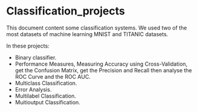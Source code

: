 # Classification_projects

This document content some classification systems. We used two of the most datasets of machine learning MNIST and TITANIC datasets.

In these projects:
-  Binary classifier.
-  Performance Measures, Measuring Accuracy using Cross-Validation, get the Confusion Matrix, get the Precision and Recall then analyse the ROC Curve and the ROC AUC.
- Multiclass Classification.
- Error Analysis.
- Multilabel Classification.
- Muitioutput Classification.
